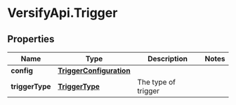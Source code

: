 # VersifyApi.Trigger

## Properties

Name | Type | Description | Notes
------------ | ------------- | ------------- | -------------
**config** | [**TriggerConfiguration**](TriggerConfiguration.md) |  | 
**triggerType** | [**TriggerType**](TriggerType.md) | The type of trigger | 


